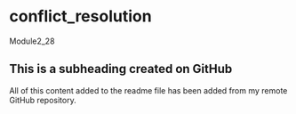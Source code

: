 # conflict_resolution
Module2_28
## This is a subheading created on GitHub

All of this content added to the readme file has been added from my remote GitHub repository.
